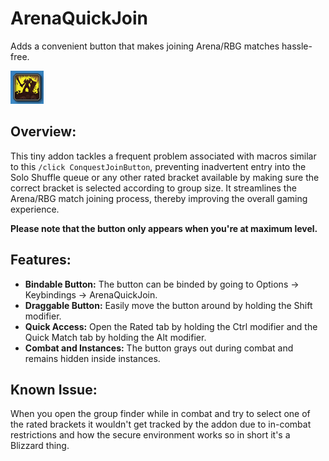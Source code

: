 # ArenaQuickJoin

Adds a convenient button that makes joining Arena/RBG matches hassle-free.

![ArenaQuickJoin](Screenshots/Small-Button.png)

## Overview:

This tiny addon tackles a frequent problem associated with macros similar to this `/click ConquestJoinButton`, preventing inadvertent entry into the Solo Shuffle queue or any other rated bracket available by making sure the correct bracket is selected according to group size. It streamlines the Arena/RBG match joining process, thereby improving the overall gaming experience.

**Please note that the button only appears when you're at maximum level.**

## Features:

- **Bindable Button:** The button can be binded by going to Options -> Keybindings -> ArenaQuickJoin.
- **Draggable Button:** Easily move the button around by holding the Shift modifier.
- **Quick Access:** Open the Rated tab by holding the Ctrl modifier and the Quick Match tab by holding the Alt modifier.
- **Combat and Instances:** The button grays out during combat and remains hidden inside instances.
  
## Known Issue:
When you open the group finder while in combat and try to select one of the rated brackets it wouldn't get tracked by the addon due to in-combat restrictions and how the secure environment works so in short it's a Blizzard thing.
